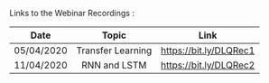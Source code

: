 Links to the Webinar Recordings :

| Date | Topic | Link |
| :---: | :---: | :---: | 
|  05/04/2020 | Transfer Learning | https://bit.ly/DLQRec1 |
|  11/04/2020 | RNN and LSTM | https://bit.ly/DLQRec2 |
